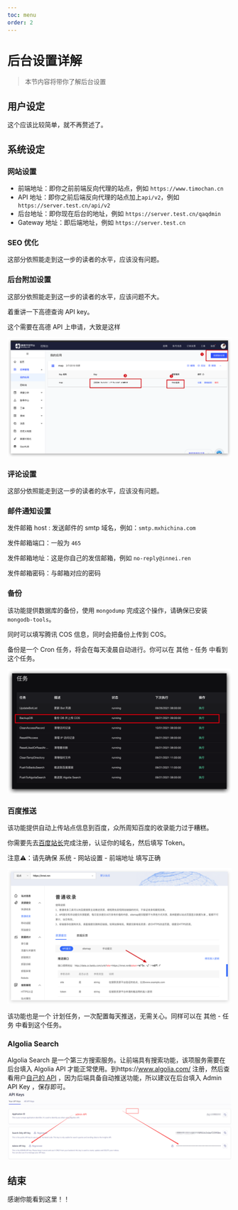 ```yaml
---
toc: menu
order: 2
---
```


# 后台设置详解

> 本节内容将带你了解后台设置

## 用户设定

这个应该比较简单，就不再赘述了。


## 系统设定

### 网站设置

- 前端地址：即你之前前端反向代理的站点，例如 `https://www.timochan.cn`
- API 地址：即你之前后端反向代理的站点加上`api/v2`，例如 `https://server.test.cn/api/v2 `
- 后台地址：即你现在后台的地址，例如 `https://server.test.cn/qaqdmin`
- Gateway 地址：即后端地址，例如 `https://server.test.cn`

### SEO 优化

这部分依照能走到这一步的读者的水平，应该没有问题。

### 后台附加设置

这部分依照能走到这一步的读者的水平，应该问题不大。

着重讲一下高德查询 API key。

这个需要在高德 API 上申请，大致是这样

![](https://raw.githubusercontent.com/mx-space/docs-images/master/images/G7De6D.png)

### 评论设置

这部分依照能走到这一步的读者的水平，应该没有问题。

### 邮件通知设置

发件邮箱 host : 发送邮件的 smtp 域名，例如：`smtp.mxhichina.com`

发件邮箱端口：一般为 `465`

发件邮箱地址：这是你自己的发信邮箱，例如 `no-reply@innei.ren`

发件邮箱密码：与邮箱对应的密码

### 备份

该功能提供数据库的备份，使用 `mongodump` 完成这个操作，请确保已安装 `mongodb-tools`。

同时可以填写腾讯 COS 信息，同时会把备份上传到 COS。

备份是一个 Cron 任务，将会在每天凌晨自动进行。你可以在 其他 - 任务 中看到这个任务。

![](https://raw.githubusercontent.com/mx-space/docs-images/master/images/AfN20h.png)

### 百度推送

该功能提供自动上传站点信息到百度，众所周知百度的收录能力过于糟糕。

你需要先去[百度站长](https://ziyuan.baidu.com/linksubmit/index)完成注册，认证你的域名，然后填写 Token。

<Alert type="info">
注意⚠️：请先确保 系统 - 网站设置 - 前端地址 填写正确
</Alert>

![](https://raw.githubusercontent.com/mx-space/docs-images/master/images/zEgXj5.png)

该功能也是一个 计划任务，一次配置每天推送，无需关心。同样可以在 其他 - 任务 中看到这个任务。

### Algolia Search

Algolia Search 是一个第三方搜索服务。让前端具有搜索功能，该项服务需要在后台填入 Algolia API 才能正常使用。到https://www.algolia.com/ 注册，然后查看用户[自己的 API](https://www.algolia.com/account/api-keys/)  ，因为后端具备自动推送功能，所以建议在后台填入 Admin API Key ，保存即可。
![](https://raw.githubusercontent.com/mx-space/docs-images/master/images/algolia.png)


## 结束

感谢你能看到这里！！
